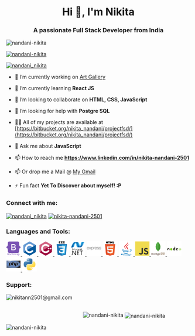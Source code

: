 <h1 align="center">Hi 👋, I'm Nikita</h1>
<h3 align="center">A passionate Full Stack Developer from India</h3>

<p align="left"> <img
        src="https://komarev.com/ghpvc/?username=nandani-nikita&label=Profile%20views&color=0e75b6&style=flat"
        alt="nandani-nikita" /> </p>

<p align="left"> <a href="https://github.com/ryo-ma/github-profile-trophy"><img
            src="https://github-profile-trophy.vercel.app/?username=nandani-nikita" alt="nandani-nikita" /></a> </p>

<p align="left"> <a href="https://twitter.com/nandani_nikita" target="blank"><img
            src="https://img.shields.io/twitter/follow/nandani_nikita?logo=twitter&style=for-the-badge"
            alt="nandani_nikita" /></a> </p>

- 🔭 I’m currently working on [Art Gallery](https://github.com/nandani-nikita/ArtGallery)

- 🌱 I’m currently learning **React JS**

- 👯 I’m looking to collaborate on **HTML, CSS, JavaScript**

- 🤝 I’m looking for help with **Postgre SQL**

- 👨‍💻 All of my projects are available at
[https://bitbucket.org/nikita_nandani/projectfsd/](https://bitbucket.org/nikita_nandani/projectfsd/)

- 💬 Ask me about **JavaScript**

- 📫 How to reach me **https://www.linkedin.com/in/nikita-nandani-2501**
- 📫 Or drop me a Mail @ <a href="mailto:nikitann2501@gmail.com">My Gmail</a>

- ⚡ Fun fact **Yet To Discover about myself! :P**

<h3 align="left">Connect with me:</h3>
<p align="left">
    <a href="https://twitter.com/nandani_nikita" target="blank"><img align="center"
            src="https://raw.githubusercontent.com/rahuldkjain/github-profile-readme-generator/master/src/images/icons/Social/twitter.svg"
            alt="nandani_nikita" height="30" width="40" /></a>
    <a href="https://linkedin.com/in/nikita-nandani-2501" target="blank"><img align="center"
            src="https://raw.githubusercontent.com/rahuldkjain/github-profile-readme-generator/master/src/images/icons/Social/linked-in-alt.svg"
            alt="nikita-nandani-2501" height="30" width="40" /></a>
</p>

<h3 align="left">Languages and Tools:</h3>
<p align="left"> <a href="https://getbootstrap.com" target="_blank"> <img
            src="https://raw.githubusercontent.com/devicons/devicon/master/icons/bootstrap/bootstrap-plain-wordmark.svg"
            alt="bootstrap" width="40" height="40" /> </a> <a href="https://www.cprogramming.com/" target="_blank"> <img
            src="https://raw.githubusercontent.com/devicons/devicon/master/icons/c/c-original.svg" alt="c" width="40"
            height="40" /> </a> <a href="https://www.w3schools.com/cpp/" target="_blank"> <img
            src="https://raw.githubusercontent.com/devicons/devicon/master/icons/cplusplus/cplusplus-original.svg"
            alt="cplusplus" width="40" height="40" /> </a> <a href="https://www.w3schools.com/css/" target="_blank">
        <img src="https://raw.githubusercontent.com/devicons/devicon/master/icons/css3/css3-original-wordmark.svg"
            alt="css3" width="40" height="40" /> </a> <a href="https://dotnet.microsoft.com/" target="_blank"> <img
            src="https://raw.githubusercontent.com/devicons/devicon/master/icons/dot-net/dot-net-original-wordmark.svg"
            alt="dotnet" width="40" height="40" /> </a> <a href="https://expressjs.com" target="_blank"> <img
            src="https://raw.githubusercontent.com/devicons/devicon/master/icons/express/express-original-wordmark.svg"
            alt="express" width="40" height="40" /> </a> <a href="https://www.w3.org/html/" target="_blank"> <img
            src="https://raw.githubusercontent.com/devicons/devicon/master/icons/html5/html5-original-wordmark.svg"
            alt="html5" width="40" height="40" /> </a> <a href="https://www.java.com" target="_blank"> <img
            src="https://raw.githubusercontent.com/devicons/devicon/master/icons/java/java-original.svg" alt="java"
            width="40" height="40" /> </a> <a href="https://developer.mozilla.org/en-US/docs/Web/JavaScript"
        target="_blank"> <img
            src="https://raw.githubusercontent.com/devicons/devicon/master/icons/javascript/javascript-original.svg"
            alt="javascript" width="40" height="40" /> </a> <a href="https://www.mongodb.com/" target="_blank"> <img
            src="https://raw.githubusercontent.com/devicons/devicon/master/icons/mongodb/mongodb-original-wordmark.svg"
            alt="mongodb" width="40" height="40" /> </a> <a href="https://nodejs.org" target="_blank"> <img
            src="https://raw.githubusercontent.com/devicons/devicon/master/icons/nodejs/nodejs-original-wordmark.svg"
            alt="nodejs" width="40" height="40" /> </a> <a href="https://www.php.net" target="_blank"> <img
            src="https://raw.githubusercontent.com/devicons/devicon/master/icons/php/php-original.svg" alt="php"
            width="40" height="40" /> </a> <a href="https://www.python.org" target="_blank"> <img
            src="https://raw.githubusercontent.com/devicons/devicon/master/icons/python/python-original.svg"
            alt="python" width="40" height="40" /> </a> </p>

<h3 align="left">Support:</h3>
<p><a href="https://www.buymeacoffee.com/nikitann2501@gmail.com"> <img align="left"
            src="https://cdn.buymeacoffee.com/buttons/v2/default-yellow.png" height="50" width="210"
            alt="nikitann2501@gmail.com" /></a></p><br><br>

<p><img align="left"
        src="https://github-readme-stats.vercel.app/api/top-langs?username=nandani-nikita&show_icons=true&locale=en&layout=compact"
        alt="nandani-nikita" /></p>

<p>&nbsp;<img align="center"
        src="https://github-readme-stats.vercel.app/api?username=nandani-nikita&show_icons=true&locale=en"
        alt="nandani-nikita" /></p>

<p><img align="center" src="https://github-readme-streak-stats.herokuapp.com/?user=nandani-nikita&"
        alt="nandani-nikita" /></p>
